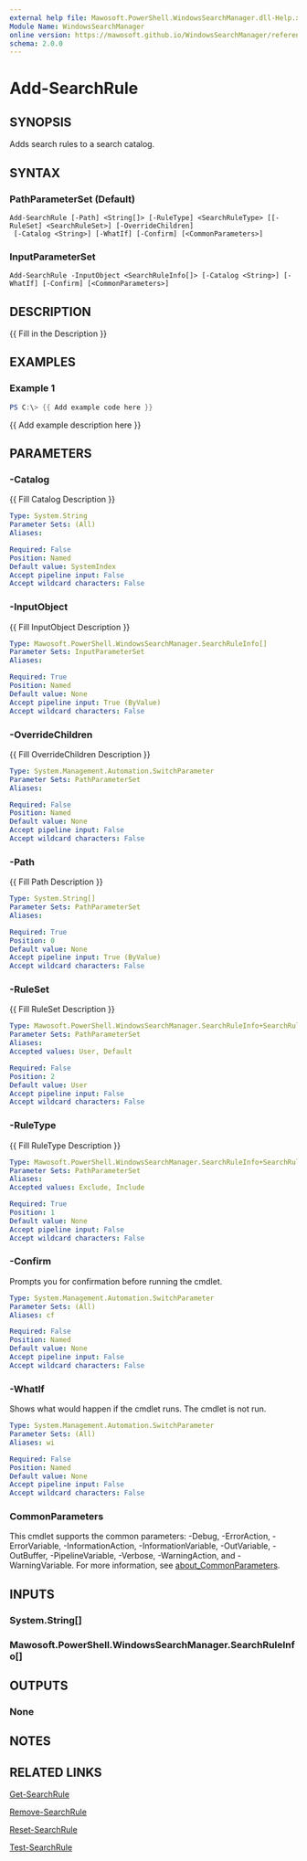 ```yaml
---
external help file: Mawosoft.PowerShell.WindowsSearchManager.dll-Help.xml
Module Name: WindowsSearchManager
online version: https://mawosoft.github.io/WindowsSearchManager/reference/Add-SearchRule.html
schema: 2.0.0
---
```


# Add-SearchRule

## SYNOPSIS

Adds search rules to a search catalog.

## SYNTAX

### PathParameterSet (Default)
```
Add-SearchRule [-Path] <String[]> [-RuleType] <SearchRuleType> [[-RuleSet] <SearchRuleSet>] [-OverrideChildren]
 [-Catalog <String>] [-WhatIf] [-Confirm] [<CommonParameters>]
```

### InputParameterSet
```
Add-SearchRule -InputObject <SearchRuleInfo[]> [-Catalog <String>] [-WhatIf] [-Confirm] [<CommonParameters>]
```

## DESCRIPTION
{{ Fill in the Description }}

## EXAMPLES

### Example 1
```powershell
PS C:\> {{ Add example code here }}
```

{{ Add example description here }}

## PARAMETERS

### -Catalog
{{ Fill Catalog Description }}

```yaml
Type: System.String
Parameter Sets: (All)
Aliases:

Required: False
Position: Named
Default value: SystemIndex
Accept pipeline input: False
Accept wildcard characters: False
```

### -InputObject
{{ Fill InputObject Description }}

```yaml
Type: Mawosoft.PowerShell.WindowsSearchManager.SearchRuleInfo[]
Parameter Sets: InputParameterSet
Aliases:

Required: True
Position: Named
Default value: None
Accept pipeline input: True (ByValue)
Accept wildcard characters: False
```

### -OverrideChildren
{{ Fill OverrideChildren Description }}

```yaml
Type: System.Management.Automation.SwitchParameter
Parameter Sets: PathParameterSet
Aliases:

Required: False
Position: Named
Default value: None
Accept pipeline input: False
Accept wildcard characters: False
```

### -Path
{{ Fill Path Description }}

```yaml
Type: System.String[]
Parameter Sets: PathParameterSet
Aliases:

Required: True
Position: 0
Default value: None
Accept pipeline input: True (ByValue)
Accept wildcard characters: False
```

### -RuleSet
{{ Fill RuleSet Description }}

```yaml
Type: Mawosoft.PowerShell.WindowsSearchManager.SearchRuleInfo+SearchRuleSet
Parameter Sets: PathParameterSet
Aliases:
Accepted values: User, Default

Required: False
Position: 2
Default value: User
Accept pipeline input: False
Accept wildcard characters: False
```

### -RuleType
{{ Fill RuleType Description }}

```yaml
Type: Mawosoft.PowerShell.WindowsSearchManager.SearchRuleInfo+SearchRuleType
Parameter Sets: PathParameterSet
Aliases:
Accepted values: Exclude, Include

Required: True
Position: 1
Default value: None
Accept pipeline input: False
Accept wildcard characters: False
```

### -Confirm
Prompts you for confirmation before running the cmdlet.

```yaml
Type: System.Management.Automation.SwitchParameter
Parameter Sets: (All)
Aliases: cf

Required: False
Position: Named
Default value: None
Accept pipeline input: False
Accept wildcard characters: False
```

### -WhatIf
Shows what would happen if the cmdlet runs.
The cmdlet is not run.

```yaml
Type: System.Management.Automation.SwitchParameter
Parameter Sets: (All)
Aliases: wi

Required: False
Position: Named
Default value: None
Accept pipeline input: False
Accept wildcard characters: False
```

### CommonParameters
This cmdlet supports the common parameters: -Debug, -ErrorAction, -ErrorVariable, -InformationAction, -InformationVariable, -OutVariable, -OutBuffer, -PipelineVariable, -Verbose, -WarningAction, and -WarningVariable. For more information, see [about_CommonParameters](http://go.microsoft.com/fwlink/?LinkID=113216).

## INPUTS

### System.String[]

### Mawosoft.PowerShell.WindowsSearchManager.SearchRuleInfo[]

## OUTPUTS

### None

## NOTES

## RELATED LINKS

[Get-SearchRule](Get-SearchRule.md)

[Remove-SearchRule](Remove-SearchRule.md)

[Reset-SearchRule](Reset-SearchRule.md)

[Test-SearchRule](Test-SearchRule.md)
